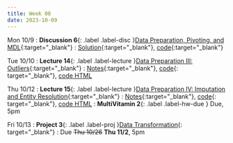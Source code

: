 ```yaml
---
title: Week 08
date: 2023-10-09
---
```


Mon 10/9
: **Discussion 6**{: .label .label-disc }[Data Preparation, Pivoting, and MDL](https://drive.google.com/file/d/1mVALlxeV97LJiNwKbBhvniZeUROc8X4k/view?usp=sharing){:target="\_blank"}
  : [Solution](https://drive.google.com/file/d/1RJE2jm9yzQah_Cnt9gbhSs2TfPVTNV2O/view?usp=drive_link){:target="\_blank"}, [code](https://data101.datahub.berkeley.edu/hub/user-redirect/git-pull?repo=https%3A%2F%2Fgithub.com%2Fcal-data-eng%2Ffa23-materials&urlpath=lab%2Ftree%2Ffa23-materials%2Fdisc%2Fdisc06%2Fdisc06.ipynb&branch=main){:target="\_blank"}

Tue 10/10
: **Lecture 14**{: .label .label-lecture }[Data Preparation III: Outliers](https://docs.google.com/presentation/d/1vG53ZkZfwWm2Bz2QFCHcyB5ySuUod5ESYgRKz0qXqjk/edit?usp=sharing){:target="\_blank"}
  : [Notes](https://drive.google.com/file/d/1I-zNEVYs_Deohv9k2UASZZff97HhRjRV/view?usp=drive_link){:target="\_blank"}, [code](https://data101.datahub.berkeley.edu/hub/user-redirect/git-pull?repo=https%3A%2F%2Fgithub.com%2Fcal-data-eng%2Ffa23-materials&urlpath=lab%2Ftree%2Ffa23-materials%2Flecture%2Flec14%2Flec14.ipynb&branch=main){: target="\_blank"}, [code HTML](../../resources/assets/lectures/lec14/lec14.html)

Thu 10/12
: **Lecture 15**{: .label .label-lecture }[Data Preparation IV: Imputation and Entity Resolution](https://docs.google.com/presentation/d/1fvMDOnF7_syMyicmilZDJLlmQsXpC4f2WnhWjkqx0sg/edit?usp=sharing){:target="\_blank"}
  : [Notes](https://drive.google.com/file/d/1vMGirqT3fMdp3YZFVjcWLXsoLxUha2zZ/view?usp=drive_link){:target="\_blank"}, [code](https://data101.datahub.berkeley.edu/hub/user-redirect/git-pull?repo=https%3A%2F%2Fgithub.com%2Fcal-data-eng%2Ffa23-materials&urlpath=lab%2Ftree%2Ffa23-materials%2Flecture%2Flec15%2Flec15.ipynb&branch=main){: target="\_blank"}, [code HTML](../../resources/assets/lectures/lec15/lec15.html)
: **MultiVitamin 2**{: .label .label-hw-due } Due, 5pm

Fri 10/13
: **Project 3**{: .label .label-proj }[Data Transformation](https://data101.datahub.berkeley.edu/hub/user-redirect/git-pull?repo=https%3A%2F%2Fgithub.com%2Fcal-data-eng%2Ffa23-materials&urlpath=lab%2Ftree%2Ffa23-materials%2Fproj%2Fproj3%2Fproj3.ipynb&branch=main){: target="\_blank"}
  : Due <s>Thu 10/26</s> **Thu 11/2**, 5pm
